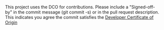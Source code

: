 This project uses the DCO for contributions. Please include a
"Signed-off-by" in the commit message (git commit -s) or in the pull
request description. This indicates you agree the commit satisfies the
[Developer Certificate of Origin](DCO1.1.txt)
